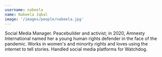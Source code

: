 ```yaml
---
username: nabeela
name: Nabeela Iqbal
image: '/images/people/nabeela.jpg'
---
```

Social Media Manager. Peacebuilder and activist; in 2020, Amnesty International named her a young human rights defender in the face of the pandemic. Works in women's and minority rights and loves using the internet to tell stories. Handled social media platforms for Watchdog.
